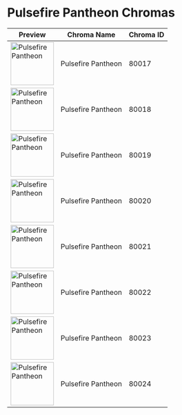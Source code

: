 # Pulsefire Pantheon Chromas

| Preview | Chroma Name | Chroma ID |
|---|---|---|
| <img src='https://raw.communitydragon.org/latest/plugins/rcp-be-lol-game-data/global/default/v1/champion-chroma-images/80/80017.png' alt='Pulsefire Pantheon' width='100'> | Pulsefire Pantheon | 80017 |
| <img src='https://raw.communitydragon.org/latest/plugins/rcp-be-lol-game-data/global/default/v1/champion-chroma-images/80/80018.png' alt='Pulsefire Pantheon' width='100'> | Pulsefire Pantheon | 80018 |
| <img src='https://raw.communitydragon.org/latest/plugins/rcp-be-lol-game-data/global/default/v1/champion-chroma-images/80/80019.png' alt='Pulsefire Pantheon' width='100'> | Pulsefire Pantheon | 80019 |
| <img src='https://raw.communitydragon.org/latest/plugins/rcp-be-lol-game-data/global/default/v1/champion-chroma-images/80/80020.png' alt='Pulsefire Pantheon' width='100'> | Pulsefire Pantheon | 80020 |
| <img src='https://raw.communitydragon.org/latest/plugins/rcp-be-lol-game-data/global/default/v1/champion-chroma-images/80/80021.png' alt='Pulsefire Pantheon' width='100'> | Pulsefire Pantheon | 80021 |
| <img src='https://raw.communitydragon.org/latest/plugins/rcp-be-lol-game-data/global/default/v1/champion-chroma-images/80/80022.png' alt='Pulsefire Pantheon' width='100'> | Pulsefire Pantheon | 80022 |
| <img src='https://raw.communitydragon.org/latest/plugins/rcp-be-lol-game-data/global/default/v1/champion-chroma-images/80/80023.png' alt='Pulsefire Pantheon' width='100'> | Pulsefire Pantheon | 80023 |
| <img src='https://raw.communitydragon.org/latest/plugins/rcp-be-lol-game-data/global/default/v1/champion-chroma-images/80/80024.png' alt='Pulsefire Pantheon' width='100'> | Pulsefire Pantheon | 80024 |
